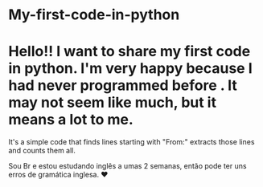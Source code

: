 # My-first-code-in-python
# Hello!! I want to share my first code in python. I'm very happy because I had never programmed before . It may not seem like much, but it means a lot to me.

It's a simple code that finds lines starting with "From:" extracts those lines and counts them all.





Sou Br e estou estudando inglês a umas 2 semanas, então pode ter uns erros de gramática inglesa. ❤
